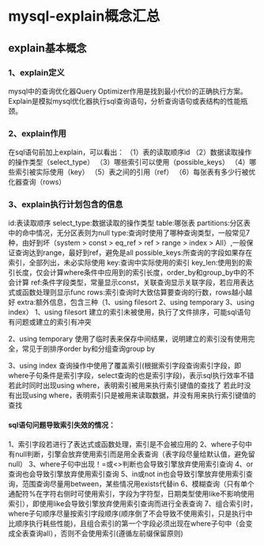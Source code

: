 # mysql-explain概念汇总

## explain基本概念
### 1、explain定义
mysql中的查询优化器Query Optimizer作用是找到最小代价的正确执行方案。
Explain是模拟mysql优化器执行sql查询语句，分析查询语句或表结构的性能瓶颈。

### 2、explain作用
在sql语句前加上explain，可以看出：
（1）表的读取顺序id
（2）数据读取操作的操作类型（select_type）
（3）哪些索引可以使用（possible_keys）
（4）哪些索引被实际使用（key）
（5）表之间的引用（ref）
（6）每张表有多少行被优化器查询（rows）

### 3、explain执行计划包含的信息
id:表读取顺序
select_type:数据读取的操作类型
table:哪张表
partitions:分区表中的命中情况，无分区表则为null
type:查询时使用了哪种查询类型，一般常见7种，由好到坏（system > const > eq_ref > ref > range > index > All）,一般保证查询达到range，最好到ref，避免是all
possible_keys:所查询的字段如果存在索引，全部列出，未必实际使用
key:查询中实际使用的索引
key_len:使用到的索引长度，仅会计算where条件中应用到的索引长度，order_by和group_by中的不会计算
ref:条件字段类型，常量显示const，关联查询显示关联字段，若应用表达式或函数处理则显示func
rows:索引查询时大致估算要查询的行数，rows越小越好
extra:额外信息，包含三种（1、using filesort 2、using temporary 3、using index）
1、using filesort
建立的索引未被使用，执行了文件排序，可能sql语句有问题或建立的索引有冲突

2、using temporary
使用了临时表来保存中间结果，说明建立的索引没有使用完全，常见于剖排序order by和分组查询group by

3、using index
查询操作中使用了覆盖索引(根据索引字段查询索引字段，即where子句条件是索引字段，select查询的也是索引字段)，表示sql执行效率不错
若此时同时出现using where，表明索引被用来执行索引键值的查找了
若此时没有出现using where，表明索引只是被用来读取数据，并没有用来执行索引键值的查找

#### sql语句问题导致索引失效的情况：
1、索引字段若进行了表达式或函数处理，索引是不会被应用的
2、where子句中有null判断，引擎会放弃使用索引而是用全表查询（表字段尽量给默认值，避免留null）
3、where子句中出现！=或<>判断也会导致引擎放弃使用索引查询
4、or查询也会导致引擎放弃使用索引查询
5、in或not in也会导致引擎放弃使用索引查询，范围查询尽量用between，某些情况用exists代替in
6、模糊查询（只有单个通配符%在字符右侧时可使用索引，字段为字符型，日期类型使用like不影响使用索引），即使用like会导致引擎放弃使用索引查询而进行全表查询
7、组合索引时，where子句顺序尽量按索引字段顺序(顺序倒了不会导致不使用索引，只是执行中比顺序执行耗些性能)，且组合索引的第一个字段必须出现在where子句中（会变成全表查询all），否则不会使用索引(遵循左前缀保留原则)



